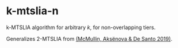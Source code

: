 # k-mtslia-n
k-MTSLIA algorithm for arbitrary _k_, for non-overlapping tiers.

Generalizes 2-MTSLIA from [(McMullin, Aksënova & De Santo 2019)](http://sites.rutgers.edu/lgsa/wp-content/uploads/sites/50/2018/10/2MTSLIA_SCiL2019abstract_McMullinAksenovaDeSanto.pdf).
